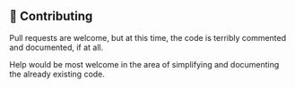 ## 👏 Contributing

Pull requests are welcome, but at this time, the code is terribly commented and documented, if at all.

Help would be most welcome in the area of simplifying and documenting the already existing code.